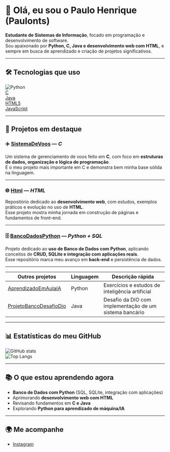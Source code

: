 # 👋 Olá, eu sou o Paulo Henrique (Paulonts)

**Estudante de Sistemas de Informação**, focado em programação e desenvolvimento de software.  
Sou apaixonado por **Python, C, Java e desenvolvimento web com HTML**, e sempre em busca de aprendizado e criação de projetos significativos.

---

## 🛠️ Tecnologias que uso

![Python](https://img.shields.io/badge/-Python-3776AB?logo=python&logoColor=white&style=flat)  
[C](https://img.shields.io/badge/-C-00599C?logo=c&logoColor=white&style=flat)  
[Java](https://img.shields.io/badge/-Java-f89820?logo=java&logoColor=white&style=flat)  
[HTML5](https://img.shields.io/badge/-HTML5-E34F26?logo=html5&logoColor=white&style=flat)  
[JavaScript](https://img.shields.io/badge/-JavaScript-F7DF1E?logo=javascript&logoColor=black&style=flat)  

---

## 📌 Projetos em destaque

### ✈️ [SistemaDeVoos](https://github.com/Paulonts/SistemaDeVoos) — *C*
Um sistema de gerenciamento de voos feito em **C**, com foco em **estruturas de dados, organização e lógica de programação**.  
É o meu projeto mais importante em C e demonstra bem minha base sólida na linguagem.  

---

### 🌐 [Html](https://github.com/Paulonts/Html) — *HTML*
Repositório dedicado ao **desenvolvimento web**, com estudos, exemplos práticos e evolução no uso de **HTML**.  
Esse projeto mostra minha jornada em construção de páginas e fundamentos de front-end.  

---

### 🗄️ [BancoDadosPython](https://github.com/Paulonts/BancoDadosPython) — *Python + SQL*
Projeto dedicado ao **uso de Banco de Dados com Python**, aplicando conceitos de **CRUD, SQLite e integração com aplicações reais**.  
Esse repositório marca meu avanço em **back-end** e persistência de dados.  

---

| Outros projetos      | Linguagem     | Descrição rápida |
|----------------------|----------------|------------------|
| [AprendizadoEmAulaIA](https://github.com/Paulonts/AprendizadoEmAulaIA) | Python | Exercícios e estudos de inteligência artificial |
| [ProjetoBancoDesafioDio](https://github.com/Paulonts/ProjetoBancoDesafioDio) | Java | Desafio da DIO com implementação de um sistema bancário |

---

## 📊 Estatísticas do meu GitHub

![GitHub stats](https://github-readme-stats.vercel.app/api?username=Paulonts&show_icons=true&theme=radical)  
![Top Langs](https://github-readme-stats.vercel.app/api/top-langs/?username=Paulonts&layout=compact&theme=radical)

---

## 📚 O que estou aprendendo agora

- **Banco de Dados com Python** (SQL, SQLite, integração com aplicações)  
- Aprimorando **desenvolvimento web com HTML**  
- Revisando fundamentos em **C e Java**  
- Explorando **Python para aprendizado de máquina/IA**  

---

## 🌍 Me acompanhe

- [Instagram](https://www.instagram.com/paulo_hjs00)  


